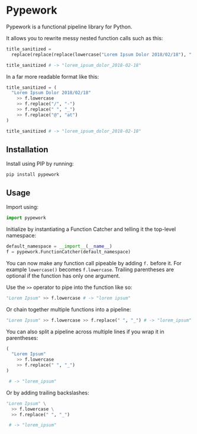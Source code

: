 # Pypework #

Pypework is a functional pipeline library for Python.

It allows you to rewrite messy nested function calls such as this:

```python
title_sanitized =
  replace(replace(replace(lowercase("Lorem Ipsum Dolor 2018/02/18"), " ", "_"), "/", "-"), "@", "at")

title_sanitized # -> "lorem_ipsum_dolor_2018-02-18"
```

In a far more readable format like this:

```python
title_sanitized = (
  "Lorem Ipsum Dolor 2018/02/18"
    >> f.lowercase
    >> f.replace("/", "-")
    >> f.replace(" ", "_")
    >> f.replace("@", "at")
)

title_sanitized # -> "lorem_ipsum_dolor_2018-02-18"
```

## Installation ##

Install using PIP by running:

```console
pip install pypework
```

## Usage ##

Import using:

```python
import pypework
```

Initialize by instantiating a Function Catcher and telling it the top-level namespace:

```python
default_namespace = __import__(__name__)
f = pypework.FunctionCatcher(default_namespace)
```

You can now make any function call pipeable by adding `f.` before it. For example `lowercase()` becomes `f.lowercase`.
Trailing parentheses are optional if the function has only one argument.

Use the `>>` operator to pipe into the function like so:

```python
"Lorem Ipsum" >> f.lowercase # -> "lorem ipsum"
```

Or chain together multiple functions into a pipeline:

```python
"Lorem Ipsum" >> f.lowercase >> f.replace(" ", "_") # -> "lorem_ipsum"
```

You can also split a pipeline across multiple lines if you wrap it in parentheses:
```python
(
  "Lorem Ipsum"
    >> f.lowercase
    >> f.replace(" ", "_")
)

 # -> "lorem_ipsum"
```

Or by adding trailing backslashes:

```python
"Lorem Ipsum" \
  >> f.lowercase \
  >> f.replace(" ", "_")

 # -> "lorem_ipsum"
```
